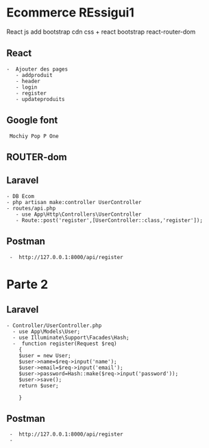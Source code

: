 # Ecommerce REssigui1
React js
add bootstrap cdn css + react bootstrap
react-router-dom
  ##  React 
    -  Ajouter des pages
       - addproduit
       - header
       - login
       - register
       - updateproduits
 ##  Google font
     Mochiy Pop P One
 ##  ROUTER-dom
 ##  Laravel
    - DB Ecom
    - php artisan make:controller UserController 
    - routes/api.php
       - use App\Http\Controllers\UserController
       - Route::post('register',[UserController::class,'register']);
##    Postman
     -  http://127.0.0.1:8000/api/register
# Parte 2
 ##  Laravel 
    - Controller/UserController.php
      - use App\Models\User;
      - use Illuminate\Support\Facades\Hash;
      -  function register(Request $req)
        {
        $user = new User;
        $user->name=$req->input('name');
        $user->email=$req->input('email');
        $user->password=Hash::make($req->input('password'));
        $user->save();
        return $user;

        }
##    Postman
     -  http://127.0.0.1:8000/api/register
     -  
